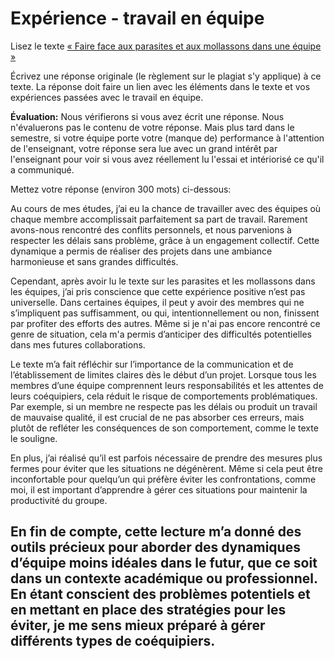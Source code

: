 # Expérience - travail en équipe

Lisez le texte [« Faire face aux parasites et aux mollassons dans une équipe »](https://docs.google.com/document/d/e/2PACX-1vRWTtdcGjUg34gqB6CW_EMt0H28Cgunq09_7HxMUoTLGERjUcQXBHlrYyB76PYJGjtaoYJhhsHS1Tjj/pub)

Écrivez une réponse originale (le règlement sur le plagiat s'y applique) à ce texte.
La réponse doit faire un lien avec les éléments dans le texte et vos expériences passées avec le travail en équipe.

**Évaluation:** Nous vérifierons si vous avez écrit une réponse.
Nous n'évaluerons pas le contenu de votre réponse.
Mais plus tard dans le semestre, si votre équipe porte votre (manque de) performance à l'attention de l'enseignant, votre réponse sera lue avec un grand intérêt par l'enseignant pour voir si vous avez réellement lu l'essai et intériorisé ce qu'il a communiqué.

Mettez votre réponse (environ 300 mots) ci-dessous:

Au cours de mes études, j’ai eu la chance de travailler avec des équipes où chaque membre accomplissait parfaitement sa part de travail. Rarement avons-nous rencontré des conflits personnels, et nous parvenions à respecter les délais sans problème, grâce à un engagement collectif. Cette dynamique a permis de réaliser des projets dans une ambiance harmonieuse et sans grandes difficultés.

Cependant, après avoir lu le texte sur les parasites et les mollassons dans les équipes, j’ai pris conscience que cette expérience positive n’est pas universelle. Dans certaines équipes, il peut y avoir des membres qui ne s’impliquent pas suffisamment, ou qui, intentionnellement ou non, finissent par profiter des efforts des autres. Même si je n'ai pas encore rencontré ce genre de situation, cela m'a permis d’anticiper des difficultés potentielles dans mes futures collaborations.

Le texte m’a fait réfléchir sur l’importance de la communication et de l’établissement de limites claires dès le début d’un projet. Lorsque tous les membres d’une équipe comprennent leurs responsabilités et les attentes de leurs coéquipiers, cela réduit le risque de comportements problématiques. Par exemple, si un membre ne respecte pas les délais ou produit un travail de mauvaise qualité, il est crucial de ne pas absorber ces erreurs, mais plutôt de refléter les conséquences de son comportement, comme le texte le souligne.

En plus, j’ai réalisé qu’il est parfois nécessaire de prendre des mesures plus fermes pour éviter que les situations ne dégénèrent. Même si cela peut être inconfortable pour quelqu’un qui préfère éviter les confrontations, comme moi, il est important d’apprendre à gérer ces situations pour maintenir la productivité du groupe.

En fin de compte, cette lecture m’a donné des outils précieux pour aborder des dynamiques d’équipe moins idéales dans le futur, que ce soit dans un contexte académique ou professionnel. En étant conscient des problèmes potentiels et en mettant en place des stratégies pour les éviter, je me sens mieux préparé à gérer différents types de coéquipiers.
---
